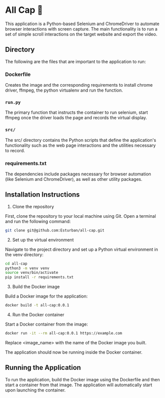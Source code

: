 # All Cap 🔫
This application is a Python-based Selenium and ChromeDriver to automate browser interactions with screen capture. The main functionality is to run a set of simple scroll interactions on the target website and export the video.

## Directory 

The following are the files that are important to the application to run:

### Dockerfile

Creates the image and the corresponding requirements to install chrome driver, ffmpeg, the python virtualenv and run the function.

###  `run.py`
The primary function that instructs the container to run selenium, start ffmpeg once the driver loads the page and records the virtual display.

### `src/`
The src/ directory contains the Python scripts that define the application's functionality such as the web page interactions and the utilities necessary to record.  

### requirements.txt
The dependencies include packages necessary for browser automation (like Selenium and ChromeDriver), as well as other utility packages.

## Installation Instructions

1. Clone the repository

First, clone the repository to your local machine using Git. Open a terminal and run the following command:
```bash
git clone git@github.com:Esturban/all-cap.git

```

2. Set up the virtual environment

Navigate to the project directory and set up a Python virtual environment in the venv directory:

```bash
cd all-cap
python3 -m venv venv
source venv/bin/activate
pip install -r requirements.txt

```
3. Build the Docker image

Build a Docker image for the application:

```bash
docker build -t all-cap:0.0.1
```

4. Run the Docker container

Start a Docker container from the image:

```bash
docker run -it --rm all-cap:0.0.1 https://example.com
```

Replace <image_name> with the name of the Docker image you built.

The application should now be running inside the Docker container.

## Running the Application  

To run the application, build the Docker image using the Dockerfile and then start a container from that image. The application will automatically start upon launching the container.
